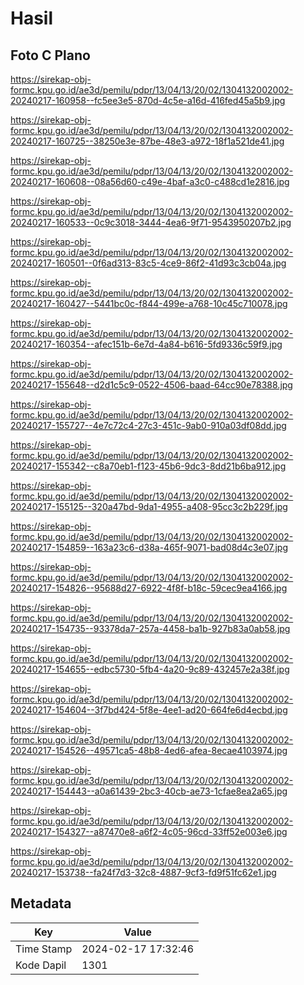 # Hasil

## Foto C Plano

https://sirekap-obj-formc.kpu.go.id/ae3d/pemilu/pdpr/13/04/13/20/02/1304132002002-20240217-160958--fc5ee3e5-870d-4c5e-a16d-416fed45a5b9.jpg

https://sirekap-obj-formc.kpu.go.id/ae3d/pemilu/pdpr/13/04/13/20/02/1304132002002-20240217-160725--38250e3e-87be-48e3-a972-18f1a521de41.jpg

https://sirekap-obj-formc.kpu.go.id/ae3d/pemilu/pdpr/13/04/13/20/02/1304132002002-20240217-160608--08a56d60-c49e-4baf-a3c0-c488cd1e2816.jpg

https://sirekap-obj-formc.kpu.go.id/ae3d/pemilu/pdpr/13/04/13/20/02/1304132002002-20240217-160533--0c9c3018-3444-4ea6-9f71-9543950207b2.jpg

https://sirekap-obj-formc.kpu.go.id/ae3d/pemilu/pdpr/13/04/13/20/02/1304132002002-20240217-160501--0f6ad313-83c5-4ce9-86f2-41d93c3cb04a.jpg

https://sirekap-obj-formc.kpu.go.id/ae3d/pemilu/pdpr/13/04/13/20/02/1304132002002-20240217-160427--5441bc0c-f844-499e-a768-10c45c710078.jpg

https://sirekap-obj-formc.kpu.go.id/ae3d/pemilu/pdpr/13/04/13/20/02/1304132002002-20240217-160354--afec151b-6e7d-4a84-b616-5fd9336c59f9.jpg

https://sirekap-obj-formc.kpu.go.id/ae3d/pemilu/pdpr/13/04/13/20/02/1304132002002-20240217-155648--d2d1c5c9-0522-4506-baad-64cc90e78388.jpg

https://sirekap-obj-formc.kpu.go.id/ae3d/pemilu/pdpr/13/04/13/20/02/1304132002002-20240217-155727--4e7c72c4-27c3-451c-9ab0-910a03df08dd.jpg

https://sirekap-obj-formc.kpu.go.id/ae3d/pemilu/pdpr/13/04/13/20/02/1304132002002-20240217-155342--c8a70eb1-f123-45b6-9dc3-8dd21b6ba912.jpg

https://sirekap-obj-formc.kpu.go.id/ae3d/pemilu/pdpr/13/04/13/20/02/1304132002002-20240217-155125--320a47bd-9da1-4955-a408-95cc3c2b229f.jpg

https://sirekap-obj-formc.kpu.go.id/ae3d/pemilu/pdpr/13/04/13/20/02/1304132002002-20240217-154859--163a23c6-d38a-465f-9071-bad08d4c3e07.jpg

https://sirekap-obj-formc.kpu.go.id/ae3d/pemilu/pdpr/13/04/13/20/02/1304132002002-20240217-154826--95688d27-6922-4f8f-b18c-59cec9ea4166.jpg

https://sirekap-obj-formc.kpu.go.id/ae3d/pemilu/pdpr/13/04/13/20/02/1304132002002-20240217-154735--93378da7-257a-4458-ba1b-927b83a0ab58.jpg

https://sirekap-obj-formc.kpu.go.id/ae3d/pemilu/pdpr/13/04/13/20/02/1304132002002-20240217-154655--edbc5730-5fb4-4a20-9c89-432457e2a38f.jpg

https://sirekap-obj-formc.kpu.go.id/ae3d/pemilu/pdpr/13/04/13/20/02/1304132002002-20240217-154604--3f7bd424-5f8e-4ee1-ad20-664fe6d4ecbd.jpg

https://sirekap-obj-formc.kpu.go.id/ae3d/pemilu/pdpr/13/04/13/20/02/1304132002002-20240217-154526--49571ca5-48b8-4ed6-afea-8ecae4103974.jpg

https://sirekap-obj-formc.kpu.go.id/ae3d/pemilu/pdpr/13/04/13/20/02/1304132002002-20240217-154443--a0a61439-2bc3-40cb-ae73-1cfae8ea2a65.jpg

https://sirekap-obj-formc.kpu.go.id/ae3d/pemilu/pdpr/13/04/13/20/02/1304132002002-20240217-154327--a87470e8-a6f2-4c05-96cd-33ff52e003e6.jpg

https://sirekap-obj-formc.kpu.go.id/ae3d/pemilu/pdpr/13/04/13/20/02/1304132002002-20240217-153738--fa24f7d3-32c8-4887-9cf3-fd9f51fc62e1.jpg


## Metadata

| Key        | Value               |
| ---------- | ------------------- |
| Time Stamp | 2024-02-17 17:32:46 |
| Kode Dapil | 1301                |



